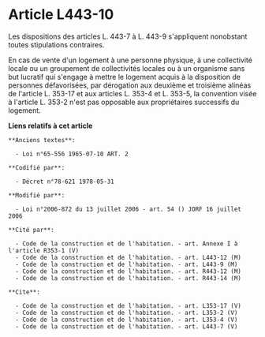 # Article L443-10

Les dispositions des articles L. 443-7 à L. 443-9 s'appliquent nonobstant toutes stipulations contraires. 

En cas de vente d'un logement à une personne physique, à une collectivité locale ou un groupement de collectivités locales ou
à un organisme sans but lucratif qui s'engage à mettre le logement acquis à la disposition de personnes défavorisées, par
dérogation aux deuxième et troisième alinéas de l'article L. 353-17 et aux articles L. 353-4 et L. 353-5, la convention visée
à l'article L. 353-2 n'est pas opposable aux propriétaires successifs du logement.

**Liens relatifs à cet article**

	**Anciens textes**:

	  - Loi n°65-556 1965-07-10 ART. 2

	**Codifié par**:

	  - Décret n°78-621 1978-05-31

	**Modifié par**:

	  - Loi n°2006-872 du 13 juillet 2006 - art. 54 () JORF 16 juillet 2006

	**Cité par**:

	  - Code de la construction et de l'habitation. - art. Annexe I à l'article R353-1 (V)
	  - Code de la construction et de l'habitation. - art. L443-12 (M)
	  - Code de la construction et de l'habitation. - art. L443-9 (M)
	  - Code de la construction et de l'habitation. - art. R443-12 (M)
	  - Code de la construction et de l'habitation. - art. R443-14 (M)

	**Cite**:

	  - Code de la construction et de l'habitation. - art. L353-17 (V)
	  - Code de la construction et de l'habitation. - art. L353-2 (V)
	  - Code de la construction et de l'habitation. - art. L353-4 (V)
	  - Code de la construction et de l'habitation. - art. L443-7 (V)

